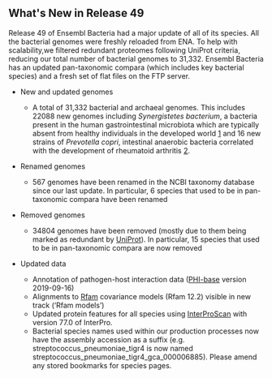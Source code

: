 
## What's New in Release 49

Release 49 of Ensembl Bacteria had a major update of  all of its species. All the bacterial genomes were freshly reloaded from ENA. To help with scalability,we filtered redundant proteomes following UniProt criteria, reducing our total number of bacterial genomes to 31,332. Ensembl Bacteria has an updated pan-taxonomic compara (which includes key bacterial species) and a fresh set of flat files on the FTP server. 

- New and updated genomes

  - A total of 31,332 bacterial and archaeal genomes. This includes 22088 new genomes including _Synergistetes bacterium_, a bacteria present in the human gastrointestinal microbiota which are typically absent from healthy individuals in the developed world [1](https://www.nature.com/articles/s41587-018-0009-7.epdf?sharing_token=7FIxZgQgAlr2mseOhIOyUNRgN0jAjWel9jnR3ZoTv0OsTb2ghmo7qWnL6m4Zl59uD-yKumxOk_Dsgwc0arVpRxMxsZ_SY73kWdu229Z8pYpBDTBPnNNIOCz6FwwjR3HKB6FBGe1s8lY3btNi1G__zCKXPC5nm_Rio_kcIlS1Y4U%3D) and 16 new strains of  _Prevotella copri_, intestinal anaerobic bacteria correlated with the development of rheumatoid arthritis [2](https://academic.oup.com/nar/article/42/D1/D581/1049866).

- Renamed genomes

  - 567 genomes have been renamed in the NCBI taxonomy database since our last update. In particular, 6 species that used to be in pan-taxonomic compara have been renamed

- Removed genomes

  - 34804 genomes have been removed (mostly due to them being marked as redundant by [UniProt](https://www.uniprot.org)). In particular, 15 species that used to be in pan-taxonomic compara are now removed

- Updated data

  - Annotation of pathogen-host interaction data ([PHI-base](http://www.phi-base.org/index.jsp) version
   2019-09-16)
  - Alignments to [Rfam](https://rfam.xfam.org) covariance models (Rfam 12.2) visible in new track
   (‘Rfam models’)
  - Updated protein features for all species using [InterProScan](https://www.ebi.ac.uk/interpro/search/sequence/) with
   version 77.0 of InterPro.
  - Bacterial species names used within our    production processes now
   have the assembly accession as a suffix    (e.g.
   streptococcus_pneumoniae_tigr4 is now named   
   streptococcus_pneumoniae_tigr4_gca_000006885). Please amend any stored bookmarks for species pages.
